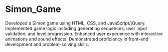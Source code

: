 # Simon_Game
Developed a Simon game using HTML, CSS, and JavaScript/jQuery. Implemented game logic including generating sequences, user input validation, and level progression. Enhanced user experience with interactive animations and sound effects. Demonstrated proficiency in front-end development and problem-solving skills.

